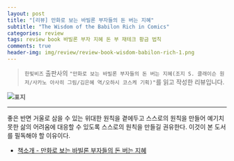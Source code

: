 ```yaml
---  
layout: post  
title: "[리뷰] 만화로 보는 바빌론 부자들의 돈 버는 지혜"  
subtitle: "The Wisdom of the Babilon Rich in Comics"  
categories: review  
tags: review book 바빌론 부자 지혜 돈 부 재테크 황금 법칙     
comments: true  
header-img: img/review/review-book-wisdom-babilon-rich-1.png
---  
```

  
> `한빛비즈` 출판사의 `"만화로 보는 바빌론 부자들의 돈 버는 지혜(조지 S. 클래이슨 원저/사카노 아사히 그림/김은혜 역/오하시 코스케 기획)"`를 읽고 작성한 리뷰입니다.  

![표지](https://theorydb.github.io/assets/img/review/review-book-wisdom-babilon-rich-1.png)  

---

좋은 반면 거울로 삼을 수 있는 위대한 원칙을 곁에두고 스스로의 원칙을 만들어 예기치 못한 삶의 어려움에 대응할 수 있도록 스스로의 원칙을 만들길 권유한다. 이것이 본 도서를 필독해야 할 이유이다.

* [책소개 - 만화로 보는 바빌론 부자들의 돈 버는 지혜](http://www.yes24.com/Product/Goods/92524201)

